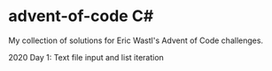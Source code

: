 # advent-of-code C#
My collection of solutions for Eric Wastl's Advent of Code challenges.

2020 Day 1: Text file input and list iteration
